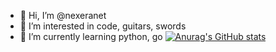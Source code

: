 - 👋 Hi, I’m @nexeranet
- 👀 I’m interested in code, guitars, swords 
- 🌱 I’m currently learning python, go
[![Anurag's GitHub stats](https://github-readme-stats.vercel.app/api?username=nexeranet)](https://github.com/anuraghazra/github-readme-stats)
<!---
nexeranet/nexeranet is a ✨ special ✨ repository because its `README.md` (this file) appears on your GitHub profile.
You can click the Preview link to take a look at your changes.
--->
